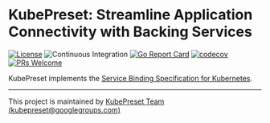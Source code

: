 # KubePreset: Streamline Application Connectivity with Backing Services

[![License](https://img.shields.io/badge/License-Apache%202.0-blue.svg)](https://opensource.org/licenses/Apache-2.0)
![Continuous Integration](https://github.com/kubepreset/kubepreset/workflows/Continuous%20Integration/badge.svg?branch=main)
[![Go Report Card](https://goreportcard.com/badge/github.com/kubepreset/kubepreset)](https://goreportcard.com/report/github.com/kubepreset/kubepreset)
[![codecov](https://codecov.io/gh/kubepreset/kubepreset/branch/main/graph/badge.svg)](https://codecov.io/gh/kubepreset/kubepreset)
[![PRs Welcome](https://img.shields.io/badge/PRs-welcome-brightgreen.svg?style=flat-square)](https://github.com/kubepreset/kubepreset/blob/main/CONTRIBUTING.md)

KubePreset implements the [Service Binding Specification for Kubernetes][spec].

---
This project is maintained by [KubePreset Team (kubepreset@googlegroups.com)][group]

[spec]: https://github.com/k8s-service-bindings/spec
[group]: https://groups.google.com/g/kubepreset
